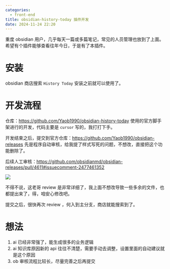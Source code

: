 ```yaml
---
categories:
  - front-end
title: obsidian-history-today 插件开发
date: 2024-11-24 22:20
---
```

重度 obsidian 用户，几乎每天一篇或多篇笔记，常见的人员管理也放到了上面。希望有个插件能够查看往年今日，于是有了本插件。

# 安装
obsidian 商店搜索 `History Today` 安装之前就可以使用了。

# 开发流程
仓库：https://github.com/Yaob1990/obsidian-history-today
使用的官方脚手架进行的开发，代码主要是 `cursor` 写的，我打打下手。

开发结束之后，提交到官方仓库：https://github.com/Yaob1990/obsidian-releases
先是程序自动审核，给我提了样式写死的问题，不想改，直接把这个功能删除了。

后续人工审核：https://github.com/obsidianmd/obsidian-releases/pull/4611#issuecomment-2477461352

![](/images/20241124221136.png)

不得不说，这老哥 review 是非常详细了，我上面不想改导致一些多余的文件，也都提出来了，得，咱安心修改吧。

提交之后，很快再次 review ，何入到主分支，商店就能搜索到了。

# 想法
1. ai 已经非常强了，能生成很多的业务逻辑
2. ai 知识库原因新的 api 往往不清楚，需要手动去调整，设置里面的自动建议就是这个原因
3. ob 审核流程比较长，尽量完善之后再提交